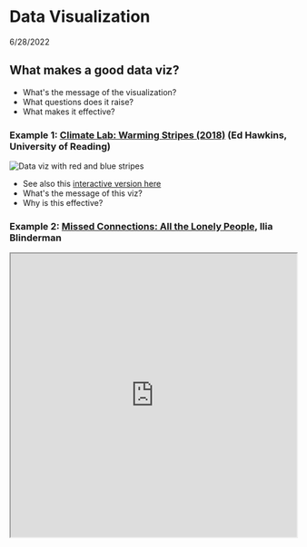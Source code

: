 # Data Visualization

6/28/2022

## What makes a good data viz?

- What's the message of the visualization?
- What questions does it raise?
- What makes it effective?

### Example 1: [Climate Lab: Warming Stripes (2018)](https://www.climate-lab-book.ac.uk/2018/warming-stripes/)  (Ed Hawkins, University of Reading)

![Data viz with red and blue stripes](https://showyourstripes.info/stripes/GLOBE---1850-2021-MO.png)

- See also this [interactive version here](https://showyourstripes.info/s/globe)
- What's the message of this viz?
- Why is this effective?

### Example 2: [Missed Connections: All the Lonely People](https://s3.amazonaws.com/blinderman-lede/missed_connections/zoomcircles.html), Ilia Blinderman

<iframe title="Missed Connections: All the Lonely People" width="100%" height="500" src="https://s3.amazonaws.com/blinderman-lede/missed_connections/zoomcircles.html">
[Direct link to visualization]( [Missed Connections: All the Lonely People](https://s3.amazonaws.com/blinderman-lede/missed_connections/zoomcircles.html))

[Blog post](http://iliablinderman.com/connections/)

### Example 3: [NY Times: Punishing Reach of Racism for Black Boys](https://www.nytimes.com/interactive/2018/03/19/upshot/race-class-white-and-black-men.html?mtrref=search.brave.com&assetType=PAYWALL) (3/19/2018) 

NB: url is paywalled - use [NY Times Academic pass](https://myaccount.nytimes.com/edupass/claim) to view.

See also: more info about the [Opportunity Insights study that developed the data](https://opportunityinsights.org/paper-category/race/)

### Example 4:  [Dunham's Data, Interactive Flow of Katherine Dunham's Dancers, Drummers, and Singers](https://visualizations.dunhamsdata.org/1947-60personnelflow/) (2019) 

See also [blog post by Kate Elswit and Harmony Bench](https://www.dunhamsdata.org/blog/checking-in-the-flows-of-dunhams-performers)



## How do you make a data viz?

### Get data

- Collect it
- Find a dataset
- Clean and organize it
- Get to know the context and effects of the data collection process
- Basic info: try using [wtf csv](https://www.databasic.io/en/wtfcsv/)

### Analyze data

- What types of data do you have? | Numeric | Categoric | geographic | relationships | temporal
- How many variables do you have? How do your variables relate to each other? | quantities/distribution | correlation | part of a whole | change over time | relationships
- What questions can you ask your dataset?

### Create visualizations

- What will you show? 
  - All variables? Relationships between variables? 
  - Summaries? Every data point?
- What graph types would best communicate your data story?
  - Useful resource: [From Data to Viz](https://www.data-to-viz.com/)
  - Use your imagination! Draw your visualization on paper.
- Design considerations:
  - What methods can you use to convey your variables?
  - How can you make the results visually compelling and communicative?
  - How can you make them more accessible?

### Storytelling

- What should viewers take away from your visualization?
- What kind of contextual information is needed for them to understand it?


## Activity: collecting and drawing data

### Collecting
- How many countries and US states have you lived in? For how long?
- List all the locations, with the approximate number of years you have lived there
- Add your name, each location, and the number of years to [this excell sheet](https://brynmawr.sharepoint.com/:x:/s/dssf/EUkTDIyekKxMmwkVKc4QoyQBmbGNDN1-e7j6KtlIkLjjyA?e=eMmAyo)

### Drawing
- In groups of 3: draw this dataset, however you like
- 2 different versions

## Resources

### Sources for datasets
- [Open Data Philly](https://www.opendataphilly.org/)
- [Data is Plural Newsletter](https://www.data-is-plural.com/)

### Tools for analyzing data

### Data viz tools
- [Raw graphs](https://rawgraphs.io/)
- MS Excel - pivot tables & charts
- [ObservableHQ](https://observablehq.com/@observablehq/user-manual) - an interactive creative coding platform
  - [D3 Javascript tutorial using ObservableHQ](https://observablehq.com/@d3/learn-d3-data?collection=@d3/learn-d3)
- [Tableau Public](https://public.tableau.com/en-us/s/download)
- Programming languages
  - Javascript D3
  - R; plotly
- Python libraries
  - Seaborn
  - Altair
- Palladio
- Adobe Illustrator (available in lab computers) - for customizing design

### Other resources

- Data Carpentries workshop: [data organization for social scientists](https://datacarpentry.org/spreadsheets-socialsci/)

**NB** correlation is not causation - see [spurious correlations](https://www.tylervigen.com/spurious-correlations)

<!--
[Nabil - computational essays](https://observablehq.com/@bulbil/computational-essay?collection=@bulbil/computational-essays)


-->